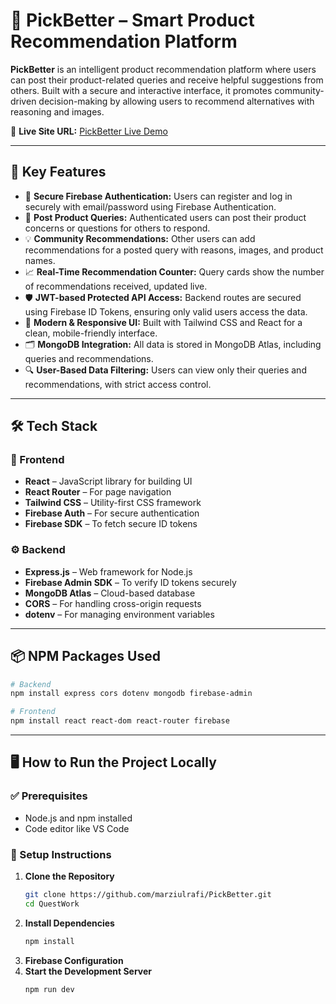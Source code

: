 # 🎯 PickBetter – Smart Product Recommendation Platform

**PickBetter** is an intelligent product recommendation platform where users can post their product-related queries and receive helpful suggestions from others. Built with a secure and interactive interface, it promotes community-driven decision-making by allowing users to recommend alternatives with reasoning and images.

🔗 **Live Site URL:** [PickBetter Live Demo](https://marziul-pickbetter.web.app/)  


---

## 🚀 Key Features

- 🔐 **Secure Firebase Authentication:** Users can register and log in securely with email/password using Firebase Authentication.
- 💬 **Post Product Queries:** Authenticated users can post their product concerns or questions for others to respond.
- 💡 **Community Recommendations:** Other users can add recommendations for a posted query with reasons, images, and product names.
- 📈 **Real-Time Recommendation Counter:** Query cards show the number of recommendations received, updated live.
- 🛡️ **JWT-based Protected API Access:** Backend routes are secured using Firebase ID Tokens, ensuring only valid users access the data.
- 🎨 **Modern & Responsive UI:** Built with Tailwind CSS and React for a clean, mobile-friendly interface.
- 🗂️ **MongoDB Integration:** All data is stored in MongoDB Atlas, including queries and recommendations.
- 🔍 **User-Based Data Filtering:** Users can view only their queries and recommendations, with strict access control.

---

## 🛠 Tech Stack

### 🔧 Frontend
- **React** – JavaScript library for building UI
- **React Router** – For page navigation
- **Tailwind CSS** – Utility-first CSS framework
- **Firebase Auth** – For secure authentication
- **Firebase SDK** – To fetch secure ID tokens

### ⚙️ Backend
- **Express.js** – Web framework for Node.js
- **Firebase Admin SDK** – To verify ID tokens securely
- **MongoDB Atlas** – Cloud-based database
- **CORS** – For handling cross-origin requests
- **dotenv** – For managing environment variables

---

## 📦 NPM Packages Used

```bash
# Backend
npm install express cors dotenv mongodb firebase-admin

# Frontend
npm install react react-dom react-router firebase

```

---

## 🖥️ How to Run the Project Locally

### ✅ Prerequisites
- Node.js and npm installed
- Code editor like VS Code

### 📁 Setup Instructions

1. **Clone the Repository**
   ```bash
   git clone https://github.com/marziulrafi/PickBetter.git
   cd QuestWork
2. **Install Dependencies**
   ```bash
   npm install
3. **Firebase Configuration**
4. **Start the Development Server**
   ```bash
   npm run dev


